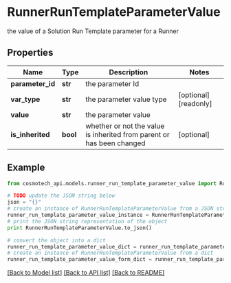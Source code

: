 # RunnerRunTemplateParameterValue

the value of a Solution Run Template parameter for a Runner

## Properties

Name | Type | Description | Notes
------------ | ------------- | ------------- | -------------
**parameter_id** | **str** | the parameter Id | 
**var_type** | **str** | the parameter value type | [optional] [readonly] 
**value** | **str** | the parameter value | 
**is_inherited** | **bool** | whether or not the value is inherited from parent or has been changed | [optional] 

## Example

```python
from cosmotech_api.models.runner_run_template_parameter_value import RunnerRunTemplateParameterValue

# TODO update the JSON string below
json = "{}"
# create an instance of RunnerRunTemplateParameterValue from a JSON string
runner_run_template_parameter_value_instance = RunnerRunTemplateParameterValue.from_json(json)
# print the JSON string representation of the object
print RunnerRunTemplateParameterValue.to_json()

# convert the object into a dict
runner_run_template_parameter_value_dict = runner_run_template_parameter_value_instance.to_dict()
# create an instance of RunnerRunTemplateParameterValue from a dict
runner_run_template_parameter_value_form_dict = runner_run_template_parameter_value.from_dict(runner_run_template_parameter_value_dict)
```
[[Back to Model list]](../README.md#documentation-for-models) [[Back to API list]](../README.md#documentation-for-api-endpoints) [[Back to README]](../README.md)


